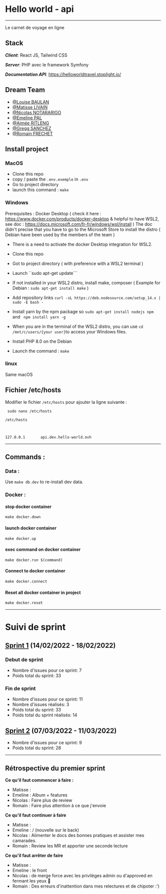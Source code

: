 # Hello world - api
--- ---
Le carnet de voyage en ligne

## Stack
_**Client**_: React JS, Tailwind CSS

_**Server**_: PHP avec le framework Symfony

_**Documentation API**_: https://helloworldtravel.stoplight.io/

## Dream Team

- [@Louise BAULAN](https://github.com/Fayaah)
- [@Matisse LIVAIN](https://github.com/MLivain)
- [@Nicolas NOTARARIGO](https://github.com/Neerfix)
- [@Emeline PAL](https://github.com/emelinepal)
- [@Aimée RITLENG](https://github.com/Aimee-RTLNG)
- [@Gregg SANCHEZ](https://github.com/Arty3P)
- [@Romain FRECHET](https://github.com/Hikari-rom)


## Install project

### MacOS

- Clone this repo
- copy / paste the `.env.exemple` in `.env`
- Go to project directory
- launch this command : 
 ```make```

### Windows

Prerequisites : Docker Desktop ( check it here : https://www.docker.com/products/docker-desktop & helpful to have WSL2, see doc : https://docs.microsoft.com/fr-fr/windows/wsl/install )
The doc didn't precise that you have to go to the Microsoft Store to install the distro ( Debian have been used by the members of the team )
- There is a need to activate the docker Desktop integration for WSL2.

- Clone this repo
- Got to project directory ( with preference with a WSL2 terminal ) 
- Launch ``sudo apt-get update```
- If not installed in your WSL2 distro, install make, composer ( Example for Debian : ```sudo apt-get install make``` )
- Add repository links ``curl -sL https://deb.nodesource.com/setup_14.x | sudo -E bash -``
- Install yarn by the npm package so ```sudo apt-get install nodejs npm ``` and ``` npm install yarn -g```
- When you are in the terminal of the WSL2 distro, you can use ```cd /mnt/c/users/{your user}```to access your Windows files.
- Install PHP 8.0 on the Debian
- Launch the command : 
``` make ```

### linux

Same macOS

## Fichier /etc/hosts

Modifier le fichier `/etc/hosts` pour ajouter la ligne suivante :

```
 sudo nano /etc/hosts
```

```
/etc/hosts



127.0.0.1       api.dev.hello-world.ovh
```

--- ---
## Commands :
 
### Data :
Use ```make db.dev``` to re-install dev data. 
### Docker : 
#### stop docker container
```make docker.down```
#### launch docker container
```make docker.up```
#### exec command on docker container
```make docker.run $(command)```
#### Connect to docker container
```make docker.connect```
#### Reset all docker container in project
```make docker.reset```

--- ---
# Suivi de sprint
## [Sprint 1](https://github.com/helloworld-ynovlyon/api/milestone/1) (14/02/2022 - 18/02/2022)
### Debut de sprint
- Nombre d'issues pour ce sprint: 7
- Poids total du sprint: 33

### Fin de sprint
- Nombre d'issues pour ce sprint: 11
- Nombre d'issues réalisés: 3
- Poids total du sprint: 33
- Poids total du sprint réalisés: 14


## [Sprint 2](https://github.com/helloworld-ynovlyon/api/milestone/2) (07/03/2022 - 11/03/2022)
- Nombre d'issues pour ce sprint: 9
- Poids total du sprint: 28

--- ---

## Rétrospective du premier sprint

**Ce qu'il faut commencer à faire :**
- Matisse :
- Emeline : Album + features
- Nicolas : Faire plus de review
- Romain : Faire plus attention à ce que j'envoie 

**Ce qu'il faut continuer à faire**
- Matisse :
- Emeline : / (nouvelle sur le back)
- Nicolas : Alimenter le docs des bonnes pratiques et assister mes camarades.
- Romain : Review les MR et apporter une seconde lecture

**Ce qu'il faut arrêter de faire**
- Matisse :
- Emeline : le front
- Nicolas : de merge force avec les privilèges admin ou d'approved en fermant les yeux 🙈
- Romain : Des erreurs d'inattention dans mes relectures et de chipoter :')
